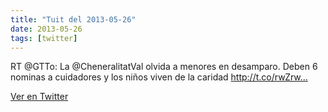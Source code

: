 ```yaml
---
title: "Tuit del 2013-05-26"
date: 2013-05-26
tags: [twitter]
---
```


RT @GTTo: La @CheneralitatVal olvida a menores en desamparo. Deben 6 nominas a cuidadores y los niños viven de la caridad http://t.co/rwZrw…



[Ver en Twitter](https://twitter.com/i/web/status/338607212693962752)
